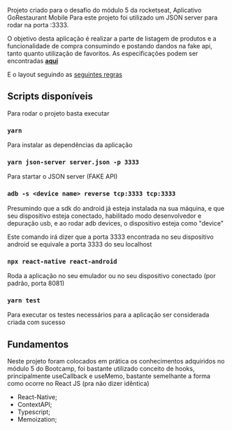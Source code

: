 Projeto criado para o desafio do módulo 5 da rocketseat, Aplicativo GoRestaurant Mobile
Para este projeto foi utilizado um JSON server para rodar na porta :3333.

O objetivo desta aplicação é realizar a parte de listagem de produtos e a funcionalidade de
compra consumindo e postando dandos na fake api, tanto quanto utilização de favoritos.
As especificações podem ser encontradas **[aqui](https://github.com/rocketseat-education/bootcamp-gostack-desafios/blob/master/desafio-react-native-delivery/README.md)**

E o layout seguindo as [seguintes regras](https://www.figma.com/file/cHzfYrUBgdzp1XrRuUpggk/GoRestaurant-Mobile?node-id=1603%3A448)

## Scripts disponíveis

Para rodar o projeto basta executar

### `yarn`

Para instalar as dependências da aplicação

### `yarn json-server server.json -p 3333`

Para startar o JSON server (FAKE API)

### `adb -s <device name> reverse tcp:3333 tcp:3333`

Presumindo que a sdk do android já esteja instalada na sua máquina, e que seu dispositivo esteja conectado,
habilitado modo desenvolvedor e depuração usb, e ao rodar adb devices, o dispositivo esteja como "device"

Este comando irá dizer que a porta 3333 encontrada no seu dispositivo android se equivale a porta 3333 do seu localhost

### `npx react-native react-android`

Roda a aplicação no seu emulador ou no seu dispositivo conectado (por padrão, porta 8081)

### `yarn test`

Para executar os testes necessários para a aplicação ser considerada criada com sucesso

## Fundamentos

Neste projeto foram colocados em prática os conhecimentos adquiridos no módulo 5 do Bootcamp,
foi bastante utilizado conceito de hooks, principalmente useCallback e useMemo, bastante semelhante
a forma como ocorre no React JS (pra não dizer idêntica)

- React-Native;
- ContextAPI;
- Typescript;
- Memoization;
